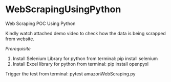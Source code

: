 # WebScrapingUsingPython
Web Scraping POC Using Python 

Kindly watch attached demo video to check how the data is being scrapped from website. 


*Prerequisite*
1) Install Selenium Library for python from terminal: pip install selenium
2) Install Excel library for python from terminal: pip install openpyxl

Trigger the test from terminal: pytest amazonWebScraping.py